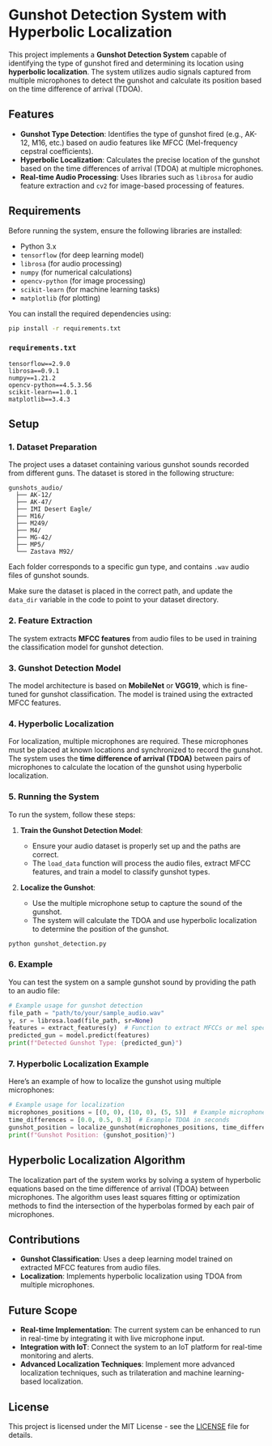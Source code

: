 # Gunshot Detection System with Hyperbolic Localization

This project implements a **Gunshot Detection System** capable of identifying the type of gunshot fired and determining its location using **hyperbolic localization**. The system utilizes audio signals captured from multiple microphones to detect the gunshot and calculate its position based on the time difference of arrival (TDOA).

## Features

- **Gunshot Type Detection**: Identifies the type of gunshot fired (e.g., AK-12, M16, etc.) based on audio features like MFCC (Mel-frequency cepstral coefficients).
- **Hyperbolic Localization**: Calculates the precise location of the gunshot based on the time differences of arrival (TDOA) at multiple microphones.
- **Real-time Audio Processing**: Uses libraries such as `librosa` for audio feature extraction and `cv2` for image-based processing of features.

## Requirements

Before running the system, ensure the following libraries are installed:

- Python 3.x
- `tensorflow` (for deep learning model)
- `librosa` (for audio processing)
- `numpy` (for numerical calculations)
- `opencv-python` (for image processing)
- `scikit-learn` (for machine learning tasks)
- `matplotlib` (for plotting)
  
You can install the required dependencies using:

```bash
pip install -r requirements.txt
```

### `requirements.txt`

```text
tensorflow==2.9.0
librosa==0.9.1
numpy==1.21.2
opencv-python==4.5.3.56
scikit-learn==1.0.1
matplotlib==3.4.3
```

## Setup

### 1. Dataset Preparation

The project uses a dataset containing various gunshot sounds recorded from different guns. The dataset is stored in the following structure:

```
gunshots_audio/
  ├── AK-12/
  ├── AK-47/
  ├── IMI Desert Eagle/
  ├── M16/
  ├── M249/
  ├── M4/
  ├── MG-42/
  ├── MP5/
  └── Zastava M92/
```

Each folder corresponds to a specific gun type, and contains `.wav` audio files of gunshot sounds.

Make sure the dataset is placed in the correct path, and update the `data_dir` variable in the code to point to your dataset directory.

### 2. Feature Extraction

The system extracts **MFCC features** from audio files to be used in training the classification model for gunshot detection.

### 3. Gunshot Detection Model

The model architecture is based on **MobileNet** or **VGG19**, which is fine-tuned for gunshot classification. The model is trained using the extracted MFCC features.

### 4. Hyperbolic Localization

For localization, multiple microphones are required. These microphones must be placed at known locations and synchronized to record the gunshot. The system uses the **time difference of arrival (TDOA)** between pairs of microphones to calculate the location of the gunshot using hyperbolic localization.

### 5. Running the System

To run the system, follow these steps:

1. **Train the Gunshot Detection Model**:
    - Ensure your audio dataset is properly set up and the paths are correct.
    - The `load_data` function will process the audio files, extract MFCC features, and train a model to classify gunshot types.

2. **Localize the Gunshot**:
    - Use the multiple microphone setup to capture the sound of the gunshot.
    - The system will calculate the TDOA and use hyperbolic localization to determine the position of the gunshot.

```bash
python gunshot_detection.py
```

### 6. Example

You can test the system on a sample gunshot sound by providing the path to an audio file:

```python
# Example usage for gunshot detection
file_path = "path/to/your/sample_audio.wav"
y, sr = librosa.load(file_path, sr=None)
features = extract_features(y)  # Function to extract MFCCs or mel spectrogram
predicted_gun = model.predict(features)
print(f"Detected Gunshot Type: {predicted_gun}")
```

### 7. Hyperbolic Localization Example

Here’s an example of how to localize the gunshot using multiple microphones:

```python
# Example usage for localization
microphones_positions = [(0, 0), (10, 0), (5, 5)]  # Example microphone coordinates
time_differences = [0.0, 0.5, 0.3]  # Example TDOA in seconds
gunshot_position = localize_gunshot(microphones_positions, time_differences)
print(f"Gunshot Position: {gunshot_position}")
```

## Hyperbolic Localization Algorithm

The localization part of the system works by solving a system of hyperbolic equations based on the time difference of arrival (TDOA) between microphones. The algorithm uses least squares fitting or optimization methods to find the intersection of the hyperbolas formed by each pair of microphones.

## Contributions

- **Gunshot Classification**: Uses a deep learning model trained on extracted MFCC features from audio files.
- **Localization**: Implements hyperbolic localization using TDOA from multiple microphones.

## Future Scope

- **Real-time Implementation**: The current system can be enhanced to run in real-time by integrating it with live microphone input.
- **Integration with IoT**: Connect the system to an IoT platform for real-time monitoring and alerts.
- **Advanced Localization Techniques**: Implement more advanced localization techniques, such as trilateration and machine learning-based localization.

## License

This project is licensed under the MIT License - see the [LICENSE](LICENSE) file for details.

